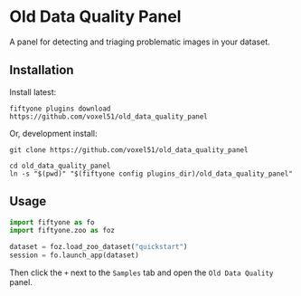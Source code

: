 # Old Data Quality Panel

A panel for detecting and triaging problematic images in your dataset.

## Installation

Install latest:

```shell
fiftyone plugins download https://github.com/voxel51/old_data_quality_panel
```

Or, development install:

```shell
git clone https://github.com/voxel51/old_data_quality_panel

cd old_data_quality_panel
ln -s "$(pwd)" "$(fiftyone config plugins_dir)/old_data_quality_panel"
```

## Usage

```py
import fiftyone as fo
import fiftyone.zoo as foz

dataset = foz.load_zoo_dataset("quickstart")
session = fo.launch_app(dataset)
```

Then click the `+` next to the `Samples` tab and open the `Old Data Quality`
panel.
